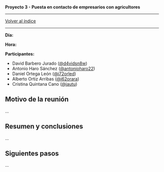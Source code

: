 __Proyecto 3 - Puesta en contacto de empresarios con agricultores__

---

[Volver al índice](../../README.md)

---

**Día:** 

**Hora:** 

**Participantes:**

* David Barbero Jurado ([@d4vidsn8w](https://github.com/d4vidsn8w))
* Antonio Haro Sánchez ([@antonioharo22](https://github.com/antonioharo22))
* Daniel Ortega León ([@i72orled](https://github.com/i72orled))
* Alberto Ortiz Arribas ([@i62orara](https://github.com/i62orara))
* Cristina Quintana Cano ([@jautu](https://github.com/jautu))

## Motivo de la reunión

...

## Resumen y conclusiones

...

## Siguientes pasos

...